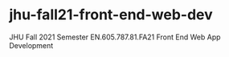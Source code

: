 # jhu-fall21-front-end-web-dev
JHU Fall 2021 Semester EN.605.787.81.FA21 Front End Web App Development
